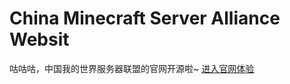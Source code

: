 # China Minecraft Server Alliance Websit
咕咕咕，中国我的世界服务器联盟的官网开源啦~
<a href="" rel="nofollow">进入官网体验</a>
